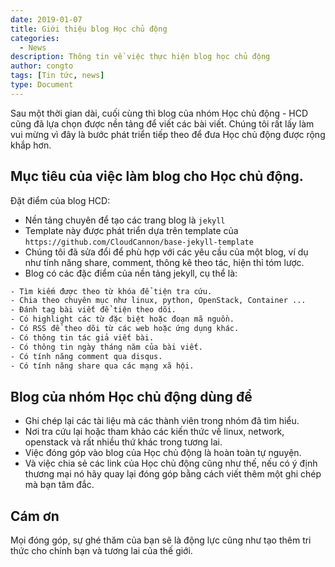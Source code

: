 ```yaml
---
date: 2019-01-07
title: Giới thiệu blog Học chủ động
categories:
  - News
description: Thông tin về việc thực hiện blog học chủ động 
author: congto
tags: [Tin tức, news]
type: Document
---
```

Sau một thời gian dài, cuối cùng thì blog của nhóm Học chủ động - HCD cũng đã lựa chọn được nền tảng để viết các bài viết. Chúng tôi rất lấy làm vui mừng vì đây là bước phát triển tiếp theo để đưa Học chủ động được rộng khắp hơn.
## Mục tiêu của việc làm blog cho Học chủ động.

Đặt điểm của blog HCD:
- Nền tảng chuyên để tạo các trang blog là `jekyll`
- Template này được phát triển dựa trên template của `https://github.com/CloudCannon/base-jekyll-template`
- Chúng tôi đã sửa đổi để phù hợp với các yêu cầu của một blog, ví dụ như tính năng share, comment, thông kê theo tác, hiện thỉ tóm lược.
- Blog có các đặc điểm của nền tảng jekyll, cụ thể là:

```sh
- Tìm kiếm được theo từ khóa để tiện tra cứu.
- Chia theo chuyên mục như linux, python, OpenStack, Container ...
- Đánh tag bài viết để tiện theo dõi.
- Có highlight các từ đặc biệt hoặc đoạn mã nguồn.
- Có RSS để theo dõi từ các web hoặc ứng dụng khác.
- Có thông tin tác giả viết bài.
- Có thông tin ngày tháng năm của bài viết.
- Có tính năng comment qua disqus.
- Có tính năng share qua các mạng xã hội.
```

## Blog của nhóm Học chủ động dùng để

- Ghi chép lại các tài liệu mà các thành viên trong nhóm đã tìm hiểu.
- Nơi tra cứu lại hoặc tham khảo các kiến thức về linux, network, openstack và rất nhiều thứ khác trong tương lai.
- Việc đóng góp vào blog của Học chủ động là hoàn toàn tự nguyện.
- Và việc chia sẻ các link của Học chủ động cũng như thế, nếu có ý định thương mại nó hãy quay lại đóng góp bằng cách viết thêm một ghi chép mà bạn tâm đắc.

## Cám ơn
Mọi đóng góp, sự ghé thăm của bạn sẽ là động lực cũng như tạo thêm tri thức cho chính bạn và tương lai của thế giới.
